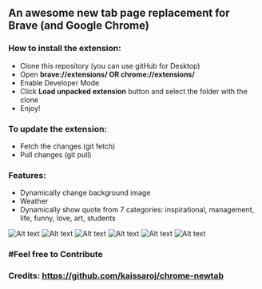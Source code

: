 
<h2>An awesome new tab page replacement for Brave (and Google Chrome)</h2>

<h3>How to install the extension: </h3>
<ul>
<li>Clone this repository (you can use gitHub for Desktop) </li>
<li>Open <strong>brave://extensions/ OR chrome://extensions/</strong></li>
<li>Enable Developer Mode</li>
<li>Click <strong>Load unpacked extension</strong> button and select the folder with the clone</li>
<li>Enjoy!</li>
</ul>

<h3>To update the extension: </h3>
<ul>
<li>Fetch the changes (git fetch) </li>
<li>Pull changes (git pull)</li>
</ul>

<h3>Features: </h3>
<ul>
<li>Dynamically change background image</li>
<li>Weather</li>
<li>Dynamically show quote from 7 categories: inspirational, management, life, funny, love, art, students</li>
</ul>

![Alt text](https://i.imgur.com/8wJFJXS.png "ScreenShot 1")
![Alt text](https://i.imgur.com/1RPIho0.jpg "ScreenShot 2")
![Alt text](https://i.imgur.com/g5RSxzm.jpg "ScreenShot 3")
![Alt text](https://i.imgur.com/hVpbswI.jpg "ScreenShot 4")
![Alt text](https://i.imgur.com/uVjW8eT.png "ScreenShot 5")
![Alt text](https://i.imgur.com/VmbsOae.png "ScreenShot 6")


<h3>#Feel free to Contribute<h3>

Credits: https://github.com/kaissaroj/chrome-newtab
